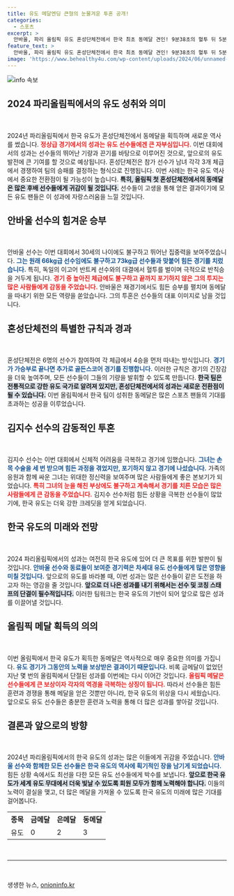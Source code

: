 ```yaml
---
title: 유도 메달엔딩 큰형의 눈물겨운 투혼 공개!
categories:
  - 스포츠
excerpt: >
  안바울, 파리 올림픽 유도 혼성단체전에서 한국 최초 동메달 견인! 9분38초의 혈투 뒤 5분 만에 재대결서 이고어 반트케를 물리치며 역사적인 순간을 만들었다. 3회 연속 메달리스트로서의 위엄을 보여준 그의 이야기를 확인해보세요!
feature_text: >
  안바울, 파리 올림픽 유도 혼성단체전에서 한국 최초 동메달 견인! 9분38초의 혈투 뒤 5분 만에 재대결서 이고어 반트케를 물리치며 역사적인 순간을 만들었다. 3회 연속 메달리스트로서의 위엄을 보여준 그의 이야기를 확인해보세요!
image: 'https://www.behealthy4u.com/wp-content/uploads/2024/06/unnamed-file.png'
---
```


<p><img src="https://www.behealthy4u.com/wp-content/uploads/2024/06/unnamed-file.png" alt="info 속보" /></p>

<h2 data-ke-size="size26">2024 파리올림픽에서의 유도 성취와 의미</h2>

<p data-ke-size="size16">&nbsp;</p>

<p>2024년 파리올림픽에서 한국 유도가 혼성단체전에서 동메달을 획득하며 새로운 역사를 썼습니다. <b><span style="color: #ee2323;">정상급 경기에서의 성과는 유도 선수들에겐 큰 자부심입니다.</span></b> 이번 대회에서의 성과는 선수들의 뛰어난 기량과 끈기를 바탕으로 이루어진 것으로, 앞으로의 유도 발전에 큰 기여를 할 것으로 예상됩니다. 혼성단체전은 참가 선수가 남녀 각각 3개 체급에서 경쟁하여 팀의 승패를 결정하는 형식으로 진행됩니다. 이번 사례는 한국 유도 역사에서 중요한 전환점이 될 가능성이 높습니다. <b><span style="background-color: #21538527;">특히, 올림픽 첫 혼성단체전에서의 동메달은 많은 후배 선수들에게 귀감이 될 것입니다.</span></b> 선수들이 고생을 통해 얻은 결과이기에 모든 유도 팬들은 이 성과에 자랑스러움을 느낄 것입니다.</p>

<h2 data-ke-size="size26">안바울 선수의 힘겨운 승부</h2>

<p data-ke-size="size16">&nbsp;</p>

<p>안바울 선수는 이번 대회에서 30세의 나이에도 불구하고 뛰어난 집중력을 보여주었습니다. <b><span style="color: #1a5490;">그는 원래 66kg급 선수임에도 불구하고 73kg급 선수들과 맞붙어 힘든 경기를 치렀습니다.</span></b> 특히, 독일의 이고어 반트케 선수와의 대결에서 혈투를 벌이며 극적으로 반칙승을 거두게 됩니다. <b><span style="color: #ee2323;">경기 중 높아진 체급에도 불구하고 끝까지 포기하지 않은 그의 투지는 많은 사람들에게 감동을 주었습니다.</span></b> 안바울은 재경기에서도 힘든 승부를 펼치며 동메달을 따내기 위한 모든 역량을 쏟았습니다. 그의 투혼은 선수들의 대표 이미지로 남을 것입니다.</p>

<h2 data-ke-size="size26">혼성단체전의 특별한 규칙과 경과</h2>

<p data-ke-size="size16">&nbsp;</p>

<p>혼성단체전은 6명의 선수가 참여하여 각 체급에서 4승을 먼저 따내는 방식입니다. <b><span style="color: #1a5490;">경기가 가승부로 끝나면 추가로 골든스코어 경기를 진행합니다.</span></b> 이러한 규칙은 경기의 긴장감을 더욱 높여주며, 모든 선수들이 그들의 기량을 발휘할 수 있도록 만듭니다. <b><span style="background-color: #21538527;">한국 팀은 전통적으로 강한 유도 국가로 알려져 있지만, 혼성단체전에서의 성과는 새로운 전환점이 될 수 있습니다.</span></b> 이번 올림픽에서 한국 팀이 성취한 동메달은 많은 스포츠 팬들의 기대를 초과하는 성공을 이루었습니다.</p>

<h2 data-ke-size="size26">김지수 선수의 감동적인 투혼</h2>

<p data-ke-size="size16">&nbsp;</p>

<p>김지수 선수는 이번 대회에서 신체적 어려움을 극복하고 경기에 임했습니다. <b><span style="color: #1a5490;">그녀는 손목 수술을 세 번 받으며 힘든 과정을 겪었지만, 포기하지 않고 경기에 나섰습니다.</span></b> 가족의 응원과 함께 싸운 그녀는 위대한 정신력을 보여주며 많은 사람들에게 좋은 본보기가 되었습니다. <b><span style="color: #ee2323;">특히 그녀의 눈을 해친 부상에도 불구하고 계속해서 경기를 치른 모습은 많은 사람들에게 큰 감동을 주었습니다.</span></b> 김지수 선수처럼 힘든 상황을 극복한 선수들이 많았기에, 한국 유도는 더욱 강한 크레딧을 얻게 되었습니다.</p>

<h2 data-ke-size="size26">한국 유도의 미래와 전망</h2>

<p data-ke-size="size16">&nbsp;</p>

<p>2024 파리올림픽에서의 성과는 여전히 한국 유도에 있어 더 큰 목표를 위한 발판이 될 것입니다. <b><span style="color: #1a5490;">안바울 선수와 동료들이 보여준 경기력은 차세대 유도 선수들에게 많은 영향을 미칠 것입니다.</span></b> 앞으로의 유도를 바라볼 때, 이번 성과는 많은 선수들이 같은 도전을 하고자 하는 영감을 줄 것입니다. <b><span style="background-color: #21538527;">앞으로 더 나은 성과를 내기 위해서는 선수 및 코칭 스태프의 단결이 필수적입니다.</span></b> 이러한 팀워크는 한국 유도의 기반이 되어 앞으로 많은 성과를 이끌어낼 것입니다.</p>

<h2 data-ke-size="size26">올림픽 메달 획득의 의의</h2>

<p data-ke-size="size16">&nbsp;</p>

<p>이번 올림픽에서 한국 유도가 획득한 동메달은 역사적으로 매우 중요한 의미를 가집니다. <b><span style="color: #1a5490;">유도 경기가 그동안의 노력을 보상받은 결과이기 때문입니다.</span></b> 비록 금메달이 없었던 지난 몇 번의 올림픽에서 단절된 성과를 이번에는 다시 이어간 것입니다. <b><span style="color: #ee2323;">올림픽 메달은 선수들에게 큰 보상이자 각자의 역경을 극복하는 상징이 됩니다.</span></b> 따라서 선수들은 힘든 훈련과 경쟁을 통해 메달을 얻은 것뿐만 아니라, 한국 유도의 위상을 다시 세웠습니다. 앞으로도 유도 선수들은 충분한 훈련과 노력을 통해 더 많은 성과를 쌓아갈 것입니다.</p>

<h2 data-ke-size="size26">결론과 앞으로의 방향</h2>

<p data-ke-size="size16">&nbsp;</p>

<p>2024년 파리올림픽에서의 한국 유도의 성과는 많은 이들에게 귀감을 주었습니다. <b><span style="color: #1a5490;">안바울 선수와 함께한 모든 선수들은 한국 유도의 역사에 획기적인 장을 남기게 되었습니다.</span></b> 힘든 상황 속에서도 최선을 다한 모든 유도 선수들에게 박수를 보냅니다. <b><span style="background-color: #21538527;">앞으로 한국 유도가 세계 유도 무대에서 더욱 빛날 수 있도록 회원 모두가 함께 노력해야 합니다.</span></b> 이들의 노력이 결실을 맺고, 더 많은 메달을 가져올 수 있도록 한국 유도의 미래에 많은 기대를 걸어봅니다. </p>

<table>
  <tr>
    <th>종목</th>
    <th>금메달</th>
    <th>은메달</th>
    <th>동메달</th>
  </tr>
  <tr>
    <td>유도</td>
    <td>0</td>
    <td>2</td>
    <td>3</td>
  </tr>
</table>

<p data-ke-size="size16">&nbsp;</p>

<hr />

<p data-ke-size="size16">&nbsp;</p>
생생한 뉴스, <a href="https://onioninfo.kr" rel="dofollow">onioninfo.kr</a>



